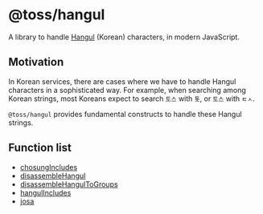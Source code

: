 # @toss/hangul

A library to handle [Hangul](https://en.wikipedia.org/wiki/Hangul) (Korean) characters, in modern JavaScript.

## Motivation

In Korean services, there are cases where we have to handle Hangul characters in a sophisticated way. For example, when searching among Korean strings, most Koreans expect to search `토스` with `톳`, or `토스` with `ㅌㅅ`.

`@toss/hangul` provides fundamental constructs to handle these Hangul strings.

## Function list

- [chosungIncludes](https://slash.page/libraries/common/hangul/src/chosungIncludes.i18n)
- [disassembleHangul](https://slash.page/libraries/common/hangul/src/disassemble.i18n)
- [disassembleHangulToGroups](https://slash.page/libraries/common/hangul/src/disassemble.i18n)
- [hangulIncludes](https://slash.page/libraries/common/hangul/src/hangulIncludes.i18n)
- [josa](https://slash.page/libraries/common/hangul/src/josa.i18n)

